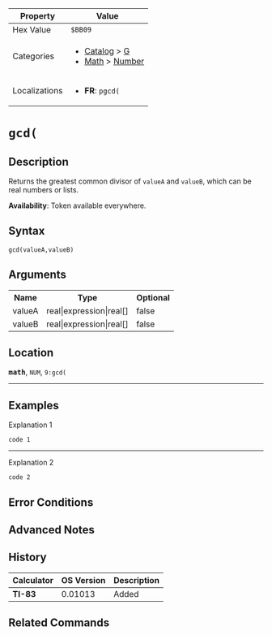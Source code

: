 | Property      | Value |
|---------------|-------|
| Hex Value     | `$BB09`|
| Categories    | <ul><li>[Catalog](<../categories/Catalog.md>) > [G](<../categories/Catalog.md#G>)</li><li>[Math](<../categories/Math.md>) > [Number](<../categories/Math.md#Number>)</li></ul> |
| Localizations | <ul><li><b>FR</b>: `pgcd(`</li></ul> |

# `gcd(`

## Description
Returns the greatest common divisor of `valueA` and `valueB`, which can be real numbers or lists.


<b>Availability</b>: Token available everywhere.

## Syntax
`gcd(valueA,valueB)`

## Arguments
<table>
<tr><th>Name</th><th>Type</th><th>Optional</th></tr>

<tr><td>valueA</td><td>real|expression|real[]</td><td>false</td></tr>

<tr><td>valueB</td><td>real|expression|real[]</td><td>false</td></tr>

</table>

## Location
<tt><kbd><b>math</b></kbd></tt>, `NUM`, `9:gcd(`
<hr>

## Examples

Explanation 1
```ti-basic
code 1
```
---
Explanation 2
```ti-basic
code 2
```

## Error Conditions


## Advanced Notes


## History
| Calculator | OS Version | Description |
|------------|------------|-------------|
| <b>TI-83</b> | 0.01013 | Added |

## Related Commands

